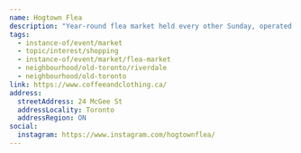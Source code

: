 ```yaml
---
name: Hogtown Flea
description: "Year-round flea market held every other Sunday, operated by Coffee and Clothing, featuring vintage and secondhand goods."
tags:
  - instance-of/event/market
  - topic/interest/shopping
  - instance-of/event/market/flea-market
  - neighbourhood/old-toronto/riverdale
  - neighbourhood/old-toronto
link: https://www.coffeeandclothing.ca/
address:
  streetAddress: 24 McGee St
  addressLocality: Toronto
  addressRegion: ON
social:
  instagram: https://www.instagram.com/hogtownflea/
---
```

